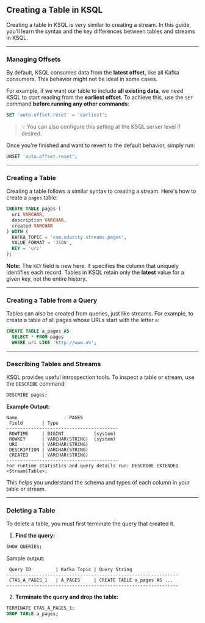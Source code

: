 ## Creating a Table in KSQL

Creating a table in KSQL is very similar to creating a stream. In this guide, you’ll learn the syntax and the key differences between tables and streams in KSQL.

---

### Managing Offsets

By default, KSQL consumes data from the **latest offset**, like all Kafka consumers. This behavior might not be ideal in some cases.

For example, if we want our table to include **all existing data**, we need KSQL to start reading from the **earliest offset**. To achieve this, use the `SET` command **before running any other commands**:

```sql
SET 'auto.offset.reset' = 'earliest';
```

> 💡 You can also configure this setting at the KSQL server level if desired.

Once you're finished and want to revert to the default behavior, simply run:

```sql
UNSET 'auto.offset.reset';
```

---

### Creating a Table

Creating a table follows a similar syntax to creating a stream. Here's how to create a `pages` table:

```sql
CREATE TABLE pages (
  uri VARCHAR,
  description VARCHAR,
  created VARCHAR
) WITH (
  KAFKA_TOPIC = 'com.udacity.streams.pages',
  VALUE_FORMAT = 'JSON',
  KEY = 'uri'
);
```

**Note:** The `KEY` field is new here. It specifies the column that uniquely identifies each record.
Tables in KSQL retain only the **latest** value for a given key, not the entire history.

---

### Creating a Table from a Query

Tables can also be created from queries, just like streams. For example, to create a table of all pages whose URLs start with the letter `a`:

```sql
CREATE TABLE a_pages AS
  SELECT * FROM pages
  WHERE uri LIKE 'http://www.a%';
```

---

### Describing Tables and Streams

KSQL provides useful introspection tools. To inspect a table or stream, use the `DESCRIBE` command:

```sql
DESCRIBE pages;
```

**Example Output:**

```
Name                 : PAGES
 Field       | Type
-----------------------------------------
 ROWTIME     | BIGINT           (system)
 ROWKEY      | VARCHAR(STRING)  (system)
 URI         | VARCHAR(STRING)
 DESCRIPTION | VARCHAR(STRING)
 CREATED     | VARCHAR(STRING)
-----------------------------------------
For runtime statistics and query details run: DESCRIBE EXTENDED <Stream|Table>;
```

This helps you understand the schema and types of each column in your table or stream.

---

### Deleting a Table

To delete a table, you must first terminate the query that created it.

1. **Find the query:**

```sql
SHOW QUERIES;
```

Sample output:

```
 Query ID         | Kafka Topic | Query String
---------------------------------------------------------------
 CTAS_A_PAGES_1   | A_PAGES     | CREATE TABLE a_pages AS ...
---------------------------------------------------------------
```

2. **Terminate the query and drop the table:**

```sql
TERMINATE CTAS_A_PAGES_1;
DROP TABLE a_pages;
```


